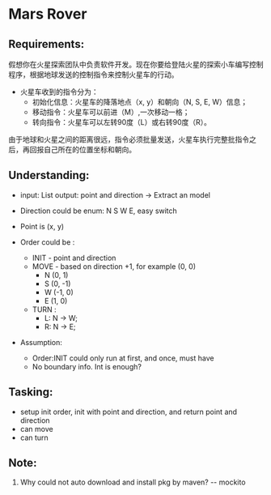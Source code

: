 # Mars Rover  

## Requirements:
假想你在火星探索团队中负责软件开发。现在你要给登陆火星的探索小车编写控制程序，根据地球发送的控制指令来控制火星车的行动。
- 火星车收到的指令分为：
    - 初始化信息：火星车的降落地点（x, y）和朝向（N, S, E, W）信息；
    - 移动指令：火星车可以前进（M）,一次移动一格；
    - 转向指令：火星车可以左转90度（L）或右转90度（R）。

由于地球和火星之间的距离很远，指令必须批量发送，火星车执行完整批指令之后，再回报自己所在的位置坐标和朝向。
## Understanding:
- input: List<Order>   output: point and direction -> Extract an model
- Direction could be enum: N S W E, easy switch
- Point is (x, y)
- Order could be :
    - INIT -  point and direction
    - MOVE -  based on direction +1, for example (0, 0)
        - N (0, 1)
        - S (0, -1)
        - W (-1, 0)
        - E (1, 0)
    - TURN :
        - L: N -> W; 
        - R: N -> E;
        
- Assumption:
    - Order:INIT could only run at first, and once, must have
    - No boundary info. Int is enough?

## Tasking:
- setup init order, init with point and direction, and return point and direction
- can move
- can turn

## Note:
1. Why could not auto download and install pkg by maven? -- mockito

